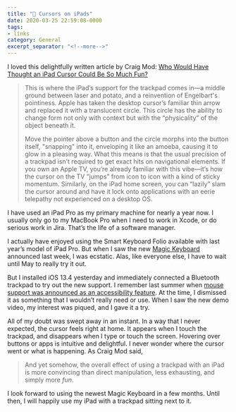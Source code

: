 ```yaml
---
title: "🔗 Cursors on iPads"
date: 2020-03-25 22:59:08-0000
tags:
- links
category: General
excerpt_separator: "<!--more-->"
---
```


I loved this delightfully written article by Craig Mod: [Who Would Have Thought an iPad Cursor Could Be So Much Fun?](https://www.wired.com/story/ipad-trackpad-cursor/)

> This is where the iPad’s support for the trackpad comes in—a middle ground between laser and potato, and a reinvention of Engelbart's pointiness. Apple has taken the desktop cursor’s familiar thin arrow and replaced it with a translucent circle. This circle has the ability to change form not only with context but with the “physicality” of the object beneath it.
> 
> Move the pointer above a button and the circle morphs into the button itself, "snapping" into it, enveloping it like an amoeba, causing it to glow in a pleasing way. What this means is that the usual precision of a trackpad isn’t required to get exact hits on navigational elements. If you own an Apple TV, you’re already familiar with this vibe—it’s how the cursor on the TV “jumps” from icon to icon with a kind of sticky momentum. Similarly, on the iPad home screen, you can “lazily” slam the cursor around and have it lock onto applications with an eerie telepathy not experienced on a desktop OS.

<!--more-->
I have used an iPad Pro as my primary machine for nearly a year now. I usually only go to my MacBook Pro when I need to work in Xcode, or do serious work in Jira. That’s the life of a software manager.

I actually have enjoyed using the Smart Keyboard Folio available with last year’s model of iPad Pro. But when I saw the new [Magic Keyboard](https://www.apple.com/ipad-keyboards/) announced last week, I was ecstatic. Alas, like everyone else, I have to wait until May to really try it out.

But I installed iOS 13.4 yesterday and immediately connected a Bluetooth trackpad to try out the new support. I remember last summer when [mouse support was announced as an accessibility feature](https://www.theverge.com/2019/6/3/18647071/apple-ipad-os-mouse-support-wwdc-2019). At the time, I dismissed it as something that I wouldn’t really need or use. When I saw the new demo video, my interest was piqued, and I gave it a try.

All of my doubt was swept away in an instant. In a way that I never expected, the cursor feels right at home. It appears when I touch the trackpad, and disappears when I type or touch the screen. Hovering over buttons or apps is intuitive and delightful. I never wonder where the cursor went or what is happening. As Craig Mod said,

> And yet somehow, the overall effect of using a trackpad with an iPad is more convincing than direct manipulation, less exhausting, and simply more *fun*.

I look forward to using the newest Magic Keyboard in a few months. Until then, I will happily use my iPad with a trackpad sitting next to it.